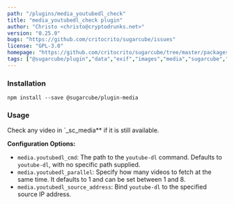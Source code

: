```yaml
---
path: "/plugins/media_youtubedl_check"
title: "media_youtubedl_check plugin"
author: "Christo <christo@cryptodrunks.net>"
version: "0.25.0"
bugs: "https://github.com/critocrito/sugarcube/issues"
license: "GPL-3.0"
homepage: "https://github.com/critocrito/sugarcube/tree/master/packages/plugin-media#readme"
tags: ["@sugarcube/plugin","data","exif","images","media","sugarcube","sugarcube plugin","sugarcube-plugin","transformation"]
---
```


### Installation

    npm install --save @sugarcube/plugin-media


### Usage

Check any video in \`\_sc_media\*\* if it is still available.

**Configuration Options:**

-   `media.youtubedl_cmd`: The path to the `youtube-dl` command. Defaults to `youtube-dl`, with no specific path supplied.
-   `media.youtubedl_parallel`: Specify how many videos to fetch at the same time. It defaults to 1 and can be set between 1 and 8.
-   `media.youtubedl_source_address`: Bind `youtube-dl` to the specified source IP address.
